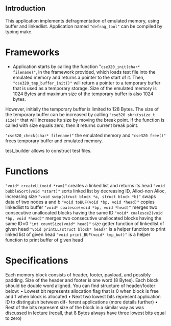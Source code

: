 

## Introduction
This application implements defragmentation of emulated memory, using buffer and linkedlist.
Application named `"defrag_tool"` can be compiled by typing make.

# Frameworks
- Application starts by calling the function "`cse320_init(char* filename)"`, in the framework provided, which loads test file into the emulated memory and returns a pointer to the start of it. Then, `"cse320_tmp_buffer_init()"` will return a pointer to a temporary buffer that is used as a temporary storage. Size of the emulated memory is 1024 Bytes and maximum size of the temporary buffer is also 1024 bytes. 

However, initially the temporary buffer is limited to 128 Bytes. The size of the temporary buffer can be increased by calling `"cse320 sbrk(ssize_t size)"` that will increase its size by moving the break point. If the function is called with size equals zero, then it returns current break point.

`"cse320_check(char* filename)"` the emulated memory and `"cse320 free()"` frees temporary buffer and emulated memory.

test_builder allows to construct test files.

# Functions  
`"void* createLL(void *ram)"` creates a linked list and returns its head
`"void bubbleSort(void *start)"` sorts linked list by decreasing ID, Allod-non Alloc, increasing size 
`"void swap(struct block *a, struct block *b)"` swaps data of two nodes a and b
`"void toBUF(void *bp, void *head)"` copies linkedlist to buffer
`"void* coalesce(void *bp, void *head)"` merges two consecutive unallocated blocks having the same ID
`"void* coalesce2(void *bp, void *head)"`  merges two consecutive unallocated blocks having the same ID=0
`"int countSize(void* head)"` size getter function of linkedlist of given head
`"void printLL(struct block* head)"` is a helper function to print linked list of given head
`"void print_BUF(void* tmp_buf)"` is a helper function to print buffer of given head


# Specifications
Each memory block consists of header, footer, payload, and possibly padding. Size of the header and footer is one word (8 Bytes). Each block should be double word aligned. You can find structure of header/footer below:
• Lowest bit represents allocation flag that is 0 when block is free and 1 when block is allocated
• Next two lowest bits represent application ID to distinguish between dif- ferent applications (more details further)
• Rest of the bits represent size of the block in a similar way as was discussed in lecture (recall, that 8 Bytes always have three lowest bits equal to zero)



